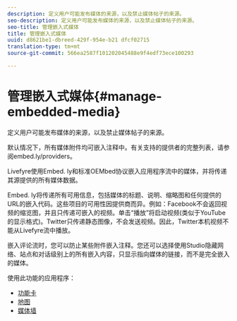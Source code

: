 ```yaml
---
description: 定义用户可能发布媒体的来源，以及禁止媒体帖子的来源。
seo-description: 定义用户可能发布媒体的来源，以及禁止媒体帖子的来源。
seo-title: 管理嵌入式媒体
title: 管理嵌入式媒体
uuid: d8621be1-dbreed-429f-954e-b21 dfcf02715
translation-type: tm+mt
source-git-commit: 566ea2587f101202045488e9f4edf73ece100293

---
```



# 管理嵌入式媒体{#manage-embedded-media}

定义用户可能发布媒体的来源，以及禁止媒体帖子的来源。

默认情况下，所有媒体附件均可嵌入注释中。有关支持的提供者的完整列表，请参阅embed.ly/providers。

Livefyre使用Embed. ly和标准OEMbed协议嵌入应用程序流中的媒体，并将传递其源提供的所有媒体数据。

Embed. ly将传递所有可用信息，包括媒体的标题、说明、缩略图和任何提供的URL的嵌入代码。这些项目的可用性因提供商而异。例如：Facebook不会返回视频的缩览图，并且只传递可嵌入的视频。单击“播放”将启动视频(类似于YouTube的显示格式)。Twitter只传递静态图像，不会发送视频。因此，Twitter本机视频不能从Livefyre流中播放。

嵌入评论流时，您可以防止某些附件嵌入注释。您还可以选择使用Studio隐藏网络、站点和对话级别上的所有嵌入内容，只显示指向媒体的链接，而不是完全嵌入的媒体。

使用此功能的应用程序：

* [功能卡](/help/using/c-about-apps/c-feature-card-app/c-feature-card-app.md#c_feature_card_app)
* [地图](/help/using/c-about-apps/c-map-app/c-map-app.md#c_map_app)
* [媒体墙](/help/using/c-about-apps/c-media-wall-app/c-media-wall-app.md#c_media_wall_app)


